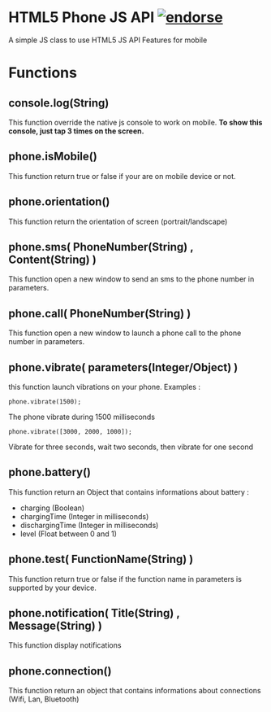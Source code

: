 HTML5 Phone JS API [![endorse](https://api.coderwall.com/nicoss01/endorsecount.png)](https://coderwall.com/nicoss01)
=============

A simple JS class to use HTML5 JS API Features for mobile

Functions
=========

console.log(String)
------------------
This function override the native js console to work on mobile.
**To show this console, just tap 3 times on the screen.**

phone.isMobile()
---------------
This function return true or false if your are on mobile device or not.

phone.orientation()
-------------------
This function return the orientation of screen (portrait/landscape)

phone.sms( PhoneNumber(String) , Content(String) ) 
--------------------------------------------------
This function open a new window to send an sms to the phone number in parameters.

phone.call( PhoneNumber(String) ) 
---------------------------------
This function open a new window to launch a phone call to the phone number in parameters.

phone.vibrate( parameters(Integer/Object) )
-------------------------------------------
this function launch vibrations on your phone.
Examples :

    phone.vibrate(1500);
The phone vibrate during 1500 milliseconds

    phone.vibrate([3000, 2000, 1000]);
Vibrate for three seconds, wait two seconds, then vibrate for one second

phone.battery()
---------------
This function return an Object that contains informations about battery :
 - charging (Boolean)
 - chargingTime (Integer in milliseconds)
 - dischargingTime (Integer in milliseconds)
 - level (Float between 0 and 1)

phone.test( FunctionName(String) )
----------------------------------
This function return true or false if the function name in parameters is supported by your device.

phone.notification( Title(String) , Message(String) )
-----------------------------------------------------
This function display notifications

phone.connection()
------------------
This function return an object that contains informations about connections (Wifi, Lan, Bluetooth)
